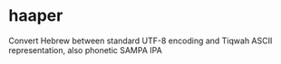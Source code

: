haaper
======

Convert Hebrew between standard UTF-8 encoding and Tiqwah ASCII representation, also phonetic SAMPA IPA
